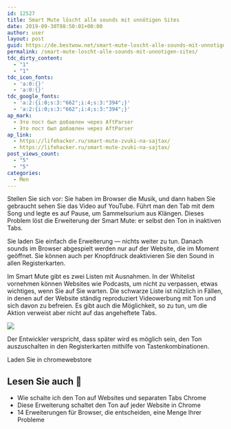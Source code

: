 ```yaml
---
id: 12527
title: Smart Mute löscht alle sounds mit unnötigen Sites
date: 2019-09-30T08:50:01+00:00
author: user
layout: post
guid: https://de.bestwow.net/smart-mute-loscht-alle-sounds-mit-unnotigen-sites/
permalink: /smart-mute-loscht-alle-sounds-mit-unnotigen-sites/
tdc_dirty_content:
  - "1"
  - "1"
tdc_icon_fonts:
  - 'a:0:{}'
  - 'a:0:{}'
tdc_google_fonts:
  - 'a:2:{i:0;s:3:"662";i:4;s:3:"394";}'
  - 'a:2:{i:0;s:3:"662";i:4;s:3:"394";}'
ap_mark:
  - Это пост был добавлен через AftParser
  - Это пост был добавлен через AftParser
ap_link:
  - https://lifehacker.ru/smart-mute-zvuki-na-sajtax/
  - https://lifehacker.ru/smart-mute-zvuki-na-sajtax/
post_views_count:
  - "5"
  - "5"
categories:
  - Men
---
```

Stellen Sie sich vor: Sie haben im Browser die Musik, und dann haben Sie gebraucht sehen Sie das Video auf YouTube. Führt man den Tab mit dem Song und legte es auf Pause, um Sammelsurium aus Klängen. Dieses Problem löst die Erweiterung der Smart Mute: er selbst den Ton in inaktiven Tabs.

Sie laden Sie einfach die Erweiterung — nichts weiter zu tun. Danach sounds im Browser abgespielt werden nur auf der Website, die im Moment geöffnet. Sie können auch per Knopfdruck deaktivieren Sie den Sound in allen Registerkarten.</p> 

Im Smart Mute gibt es zwei Listen mit Ausnahmen. In der Whitelist vornehmen können Websites wie Podcasts, um nicht zu verpassen, etwas wichtiges, wenn Sie auf Sie warten. Die schwarze Liste ist nützlich in Fällen, in denen auf der Website ständig reproduziert Videowerbung mit Ton und sich davon zu befreien. Es gibt auch die Möglichkeit, so zu tun, um die Aktion verweist aber nicht auf das angeheftete Tabs.

![](https://de.bestwow.net/wp-content/uploads/2019/09/smart-mute-ubiraet-vse-zvuki-s-nenuzhnyh-saytov-2.jpg) 

Der Entwickler verspricht, dass später wird es möglich sein, den Ton auszuschalten in den Registerkarten mithilfe von Tastenkombinationen.

<div>
  Laden Sie in chromewebstore
</div>

<div>
  <h2 class="read-also__title">
    <span>Lesen Sie auch</span> <span>🧐 </span>
  </h2>
  
  <ul class="read-also__list">
    <li>
      Wie schalte ich den Ton auf Websites und separaten Tabs Chrome
    </li>
    <li>
      Diese Erweiterung schaltet den Ton auf jeder Website in Chrome
    </li>
    <li>
      14 Erweiterungen für Browser, die entscheiden, eine Menge Ihrer Probleme
    </li>
  </ul>
</div>